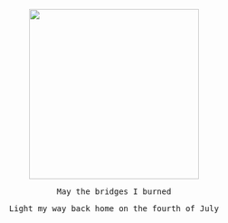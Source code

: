 <p align="center">
  <img src="https://media.discordapp.net/attachments/1353838584343564413/1381735624092028978/IMG_1836.gif?ex=68489914&is=68474794&hm=2ce459593c210ead0911aeaa10f2b08400ac98a4e4f54b1f21daedf1dbba7b36&=&width=535&height=535" width="300" height="300"/>
</p>
<p align="center"><samp>May the bridges I burned </samp></p>
  <p align="center"><samp> Light my way back home on the fourth of July</samp></p>
